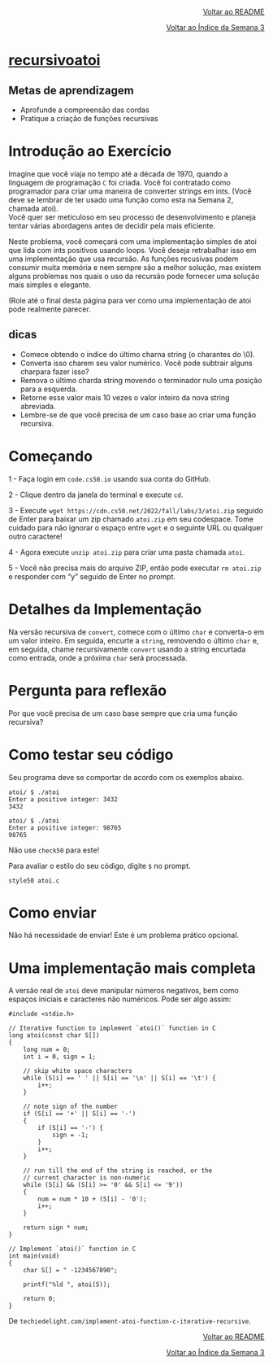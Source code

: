 <p align="right">
   <a href="https://patyfil.github.io/cs50-cc50-harvard/">Voltar ao README</a>
</p>
<p align="right">
   <a href="https://patyfil.github.io/cs50-cc50-harvard/3-Algoritmos.html">Voltar ao Índice da Semana 3</a>
</p>

# [recursivoatoi](https://cs50.harvard.edu/x/2023/problems/3/atoi/)  

## Metas de aprendizagem  

* Aprofunde a compreensão das cordas
* Pratique a criação de funções recursivas

# Introdução ao Exercício  

Imagine que você viaja no tempo até a década de 1970, quando a linguagem de programação `C` foi criada. Você foi contratado como programador para criar uma maneira de converter strings em ints. (Você deve se lembrar de ter usado uma função como esta na Semana 2, chamada atoi).  
Você quer ser meticuloso em seu processo de desenvolvimento e planeja tentar várias abordagens antes de decidir pela mais eficiente.  

Neste problema, você começará com uma implementação simples de atoi que lida com ints positivos usando loops. Você deseja retrabalhar isso em uma implementação que usa recursão. As funções recusivas podem consumir muita memória e nem sempre são a melhor solução, mas existem alguns problemas nos quais o uso da recursão pode fornecer uma solução mais simples e elegante.

(Role até o final desta página para ver como uma implementação de atoi pode realmente parecer.  

## dicas
* Comece obtendo o índice do último charna string (o charantes do \0).  
* Converta isso charem seu valor numérico. Você pode subtrair alguns charpara fazer isso?  
* Remova o último charda string movendo o terminador nulo uma posição para a esquerda.  
* Retorne esse valor mais 10 vezes o valor inteiro da nova string abreviada.  
* Lembre-se de que você precisa de um caso base ao criar uma função recursiva.  

# Começando  

1 - Faça login em `code.cs50.io` usando sua conta do GitHub.  

2 - Clique dentro da janela do terminal e execute `cd`.  

3 - Execute `wget https://cdn.cs50.net/2022/fall/labs/3/atoi.zip` seguido de Enter para baixar um zip chamado `atoi.zip` em seu codespace. Tome cuidado para não ignorar o espaço entre `wget` e o seguinte URL ou qualquer outro caractere!  

4 - Agora execute `unzip atoi.zip` para criar uma pasta chamada `atoi`.  

5 - Você não precisa mais do arquivo ZIP, então pode executar `rm atoi.zip` e responder com “y” seguido de Enter no prompt.  

# Detalhes da Implementação  

Na versão recursiva de `convert`, comece com o último `char` e converta-o em um valor inteiro. Em seguida, encurte a `string`, removendo o último `char` e, em seguida, chame recursivamente `convert` usando a string encurtada como entrada, onde a próxima `char` será processada.

# Pergunta para reflexão  

Por que você precisa de um caso base sempre que cria uma função recursiva?

# Como testar seu código  

Seu programa deve se comportar de acordo com os exemplos abaixo.

```
atoi/ $ ./atoi
Enter a positive integer: 3432
3432
```

```
atoi/ $ ./atoi
Enter a positive integer: 98765
98765
```

Não use `check50` para este!

Para avaliar o estilo do seu código, digite `$` no prompt.  

`style50 atoi.c`  

# Como enviar  

Não há necessidade de enviar! Este é um problema prático opcional.

# Uma implementação mais completa  

A versão real de `atoi` deve manipular números negativos, bem como espaços iniciais e caracteres não numéricos. Pode ser algo assim:  

```
#include <stdio.h>
 
// Iterative function to implement `atoi()` function in C
long atoi(const char S[])
{
    long num = 0;
    int i = 0, sign = 1;
 
    // skip white space characters
    while (S[i] == ' ' || S[i] == '\n' || S[i] == '\t') {
        i++;
    }
 
    // note sign of the number
    if (S[i] == '+' || S[i] == '-')
    {
        if (S[i] == '-') {
            sign = -1;
        }
        i++;
    }
 
    // run till the end of the string is reached, or the
    // current character is non-numeric
    while (S[i] && (S[i] >= '0' && S[i] <= '9'))
    {
        num = num * 10 + (S[i] - '0');
        i++;
    }
 
    return sign * num;
}
 
// Implement `atoi()` function in C
int main(void)
{
    char S[] = " -1234567890";
 
    printf("%ld ", atoi(S));
 
    return 0;
}
```

De `techiedelight.com/implement-atoi-function-c-iterative-recursive`.

<p align="right">
   <a href="https://patyfil.github.io/cs50-cc50-harvard/">Voltar ao README</a>
</p>
<p align="right">
   <a href="https://patyfil.github.io/cs50-cc50-harvard/3-Algoritmos.html">Voltar ao Índice da Semana 3</a>
</p>